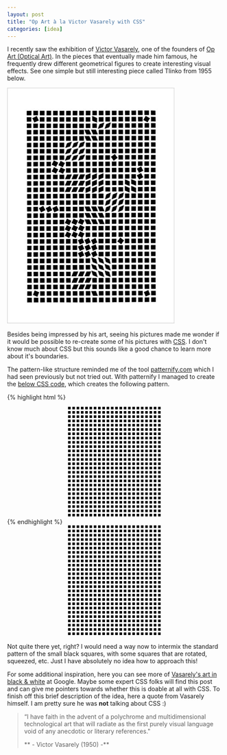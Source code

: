 ```yaml
---
layout: post
title: "Op Art à la Victor Vasarely with CSS"
categories: [idea]
---
```


I recently saw the exhibition of [Victor Vasarely](http://www.vasarely.com), one of the founders of [Op Art (Optical Art)](http://en.wikipedia.org/wiki/Op_art). In the pieces that eventually made him famous, he frequently drew different geometrical figures to create interesting visual effects. See one simple but still interesting piece called Tlinko from 1955 below.

<img src="/images/vasarely-victor-tlinko.jpg" alt="Victor Vasarely - Tlinko (1955)" />

Besides being impressed by his art, seeing his pictures made me wonder if it would be possible to re-create some of his pictures with [CSS](http://www.w3.org/Style/CSS/). I don't know much about CSS but this sounds like a good chance to learn more about it's boundaries.

The pattern-like structure reminded me of the tool [patternify.com](http://www.patternify.com) which I had seen previously but not tried out. With patternify I managed to create the [below CSS code](http://ptrn.it/mQal0f), which creates the following pattern.

{% highlight html %}
<div 
	style="
	margin: auto; 
	width:220px; height:260px;
	background:url(data:image/png;base64,iVBORw0KGgoAAAANSUhEUgAAAAoAAAAKCAYAAACNMs+9AAAAIElEQVQYGWNkYGD4D8TYACOyIBMyBx97KCjE5/7BIgcApGEBDCu0cukAAAAASUVORK5CYII=) repeat;">
</div>
{% endhighlight %}

<div class="myDiv" style="margin: auto; width:220px; height:260px; background:url(data:image/png;base64,iVBORw0KGgoAAAANSUhEUgAAAAoAAAAKCAYAAACNMs+9AAAAIElEQVQYGWNkYGD4D8TYACOyIBMyBx97KCjE5/7BIgcApGEBDCu0cukAAAAASUVORK5CYII=) repeat;">
</div>

Not quite there yet, right? I would need a way now to intermix the standard pattern of the small black squares, with some squares that are rotated, squeezed, etc. Just I have absolutely no idea how to approach this! 

For some additional inspiration, here you can see more of [Vasarely's art in black & white][vasarely_bw] at Google. Maybe some expert CSS folks will find this post and can give me pointers towards whether this is doable at all with CSS. To finish off this brief description of the idea, here a quote from Vasarely himself. I am pretty sure he was **not** talking about CSS :)

> “I have faith in the advent of a polychrome and multidimensional technological art
> that will radiate as the first purely visual language void of any anecdotic or literary references."
>
> ** - Victor Vasarely (1950) -**


[vasarely_bw]: http://www.google.com/search?q=Vasarely&hl=de&biw=1657&bih=894&tbs=isc:black,ic:gray&tbm=isch&prmd=ivns&source=lnt&sa=X&ei=cWn-TfP5H4fIswb8jt3yDQ&ved=0CBUQpwUoAg

